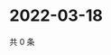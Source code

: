 # 2022-03-18

共 0 条

<!-- BEGIN WEIBO -->
<!-- 最后更新时间 Fri Mar 18 2022 09:02:35 GMT+0800 (China Standard Time) -->

<!-- END WEIBO -->
